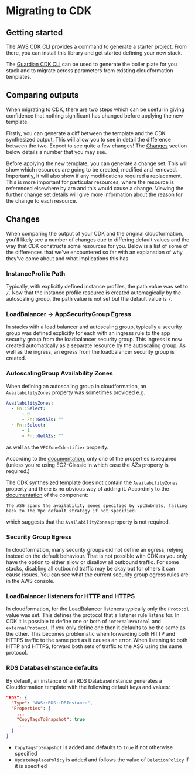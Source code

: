 # Migrating to CDK

## Getting started

The [AWS CDK CLI](https://docs.aws.amazon.com/cdk/latest/guide/work-with-cdk-typescript.html) provides a command to generate
a starter project. From there, you can install this library and get started defining your new stack.

The [Guardian CDK CLI](https://github.com/guardian/cdk-migrator) can be used to generate the boiler plate for you stack and
to migrate across parameters from existing cloudformation templates.

## Comparing outputs

When migrating to CDK, there are two steps which can be useful in giving confidence that nothing significant has changed
before applying the new template.

Firstly, you can generate a diff between the template and the CDK synthesized output. This will allow you to see in detail
the difference between the two. Expect to see quite a few changes! The [Changes](#Changes) section below details a number
that you may see.

Before applying the new template, you can generate a change set. This will show which resources are going to be created,
modified and removed. Importantly, it will also show if any modifications required a replacement. This is more important
for particular resources, where the resource is referenced elsewhere by arn and this would cause a change. Viewing the
further change set details will give more information about the reason for the change to each resource.

## Changes

When comparing the output of your CDK and the original cloudformation, you'll likely see a number of changes due
to differing default values and the way that CDK constructs some resources for you. Below is a list of some of the
differences that we've encountered so far with an explanation of why they've come about and what implications this has.

### InstanceProfile Path

Typically, with explicitly defined instance profiles, the path value was set to `/`.
Now that the instance profile resource is created automagically by the autoscaling group,
the path value is not set but the default value is `/`.

### LoadBalancer -> AppSecurityGroup Egress

In stacks with a load balancer and autoscaling group, typically a security group was defined explicitly
for each with an ingress rule to the app security group from the loadbalancer security group. This ingress
is now created automatically as a separate resource by the autoscaling group. As well as the ingress, an egress
from the loadbalancer security group is created.

### AutoscalingGroup Availability Zones

When defining an autoscaling group in cloudformation, an `AvailabilityZones` property was sometimes provided e.g.

```yaml
AvailabilityZones:
  - Fn::Select:
      - 0
      - Fn::GetAZs: ""
  - Fn::Select:
      - 1
      - Fn::GetAZs: ""
```

as well as the `VPCZoneIdentifier` property.

According to the [documentation](https://docs.aws.amazon.com/AWSCloudFormation/latest/UserGuide/aws-properties-as-group.html#cfn-as-group-availabilityzones), only one of the properties is required (unless you're using EC2-Classic in which case the AZs property is required.)

The CDK synthesized template does not contain the `AvailabilityZones` property and there is no obvious way of adding it. Accordinly to the
[documentation](https://docs.aws.amazon.com/cdk/api/latest/docs/@aws-cdk_aws-autoscaling.AutoScalingGroup.html) of the component:

```
The ASG spans the availability zones specified by vpcSubnets, falling back to the Vpc default strategy if not specified.
```

which suggests that the `AvailabilityZones` property is not required.

### Security Group Egress

In cloudformation, many security groups did not define an egress, relying instead on the
default behaviour. That is not possible with CDK as you only have the option to either allow
or disallow all outbound traffic. For some stacks, disabling all outbound traffic may be okay
but for others it can cause issues. You can see what the current security group egress rules are
in the AWS console.

### LoadBalancer listeners for HTTP and HTTPS

In cloudformation, for the LoadBalancer listeners typically only the `Protocol` value was set.
This defines the protocol that a listener rule listens for. In CDK it is possible to define one
or both of `internalProtocol` and `externalProtocol`. If you only define one then it defaults to
be the same as the other. This becomes problematic when forwarding both HTTP and HTTPS traffic to
the same port as it causes an error. When listening to both HTTP and HTTPS, forward both sets of
traffic to the ASG using the same protocol.

### RDS DatabaseInstance defaults

By default, an instance of an RDS DatabaseInstance generates a Cloudformation template
with the following default keys and values:

```json
"RDS": {
  "Type": "AWS::RDS::DBInstance",
  "Properties": {
    ...
    "CopyTagsToSnapshot": true
    ...
  }
}
```

- `CopyTagsToSnapshot` is added and defaults to `true` if not otherwise specified
- `UpdateReplacePolicy` is added and follows the value of `DeletionPolicy` if it is specified
